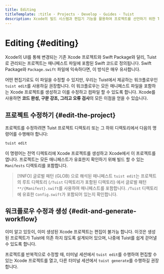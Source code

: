 ```yaml
---
title: Editing
titleTemplate: :title · Projects · Develop · Guides · Tuist
description: Xcode의 빌드 시스템과 편집기 기능을 활용하여 프로젝트를 선언하기 위한 Tuist의 편집 워크플로우에 대해 배워봅니다.
---
```


# Editing {#editing}

Xcode의 UI를 통해 변경되는 기존 Xcode 프로젝트와 Swift Package와 달리, Tuist로 관리되는 프로젝트는 매니페스트 파일에 포함된 Swift 코드로 정의됩니다.
Swift Package와 `Package.swift` 파일에 익숙하다면, 이 방식은 매우 유사합니다.

어떤 편집기로도 이 파일을 수정할 수 있지만, 우리는 Tuist에서 제공하는 워크플로우인 `tuist edit`를 사용하길 권장합니다.
이 워크플로우는 모든 매니페스트 파일을 포함하는 Xcode 프로젝트를 생성하고 이를 수정하고 컴파일 할 수 있도록 합니다.
Xcode를 사용하면 **코드 완성, 구문 강조, 그리고 오류 검사**의 모든 이점을 얻을 수 있습니다.

## 프로젝트 수정하기 {#edit-the-project}

프로젝트를 수정하려면 Tuist 프로젝트 디렉토리 또는 그 하위 디렉토리에서 다음의 명령어를 수행해야 합니다:

```bash
tuist edit
```

이 명령어는 전역 디렉토리에 Xcode 프로젝트를 생성하고 Xcode에서 이 프로젝트를 엽니다.
프로젝트는 모든 매니페스트가 유효한지 확인하기 위해 빌드 할 수 있는 `Manifests` 디렉토리를 포함합니다.

> [!INFO] 글로벌 패턴 (GLOB) 으로 해석된 매니페스트
> `tuist edit`는 프로젝트의 루트 디렉토리 (`/Tuist` 디렉토리가 포함된 디렉토리) 에서 글로벌 패턴 `**/{Manifest}.swift`를 사용하여 매니페스트를 포함합니다. `/Tuist` 디렉토리에 유효한 `Config.swift`가 포함되어 있는지 확인합니다.

## 워크플로우 수정과 생성 {#edit-and-generate-workflow}

이미 알고 있듯이, 이미 생성된 Xcode 프로젝트는 편집이 불가능 합니다.
이것은 생성된 프로젝트가 Tuist에 의존 하지 않도록 설계되어 있으며, 나중에 Tuist를 쉽게 걷어낼 수 있도록 합니다.

프로젝트를 반복적으로 수정할 때, 터미널 세션에서 `tuist edit`를 수행하여 편집할 수 있는 Xcode 프로젝트를 열고, 다른 터미널 세션에서 `tuist generate`를 수행하길 권장합니다.
